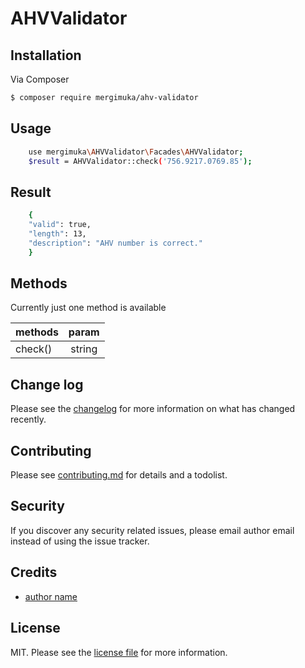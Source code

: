 # AHVValidator


## Installation

Via Composer

``` bash
$ composer require mergimuka/ahv-validator
```

## Usage
``` bash
    use mergimuka\AHVValidator\Facades\AHVValidator;
    $result = AHVValidator::check('756.9217.0769.85');
```
## Result
``` bash
    {
    "valid": true,
    "length": 13,
    "description": "AHV number is correct."
    }
```

## Methods
Currently just one method is available

| methods       | param |
| ------------- |:-----:|
| check()       | string| 
## Change log

Please see the [changelog](changelog.md) for more information on what has changed recently.


## Contributing

Please see [contributing.md](contributing.md) for details and a todolist.

## Security

If you discover any security related issues, please email author email instead of using the issue tracker.

## Credits

- [author name][link-author]

## License

MIT. Please see the [license file](license.md) for more information.

[ico-version]: https://img.shields.io/packagist/v/mergimuka/ahvvalidator.svg?style=flat-square
[ico-downloads]: https://img.shields.io/packagist/dt/mergimuka/ahvvalidator.svg?style=flat-square


[link-packagist]: https://packagist.org/packages/mergimuka/ahv-validator
[link-downloads]: https://packagist.org/packages/mergimuka/ahv-validator
[link-author]: https://github.com/mergimukaa
[link-contributors]: ../../contributors
